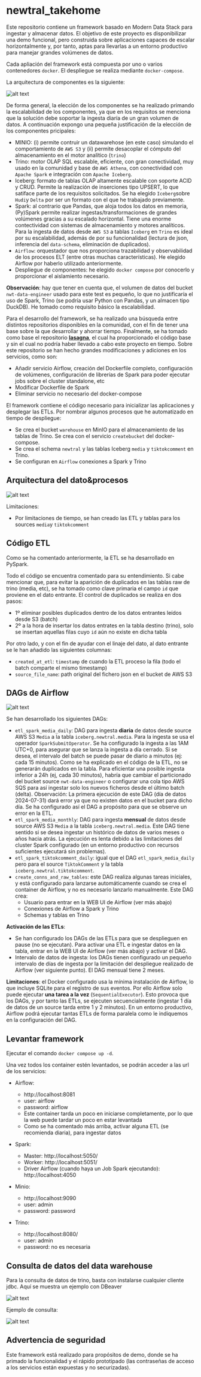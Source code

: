 # newtral_takehome

Este repositorio contiene un framework basado en Modern Data Stack para ingestar y almacenar datos. El objetivo de este proyecto es disponibilizar una demo funcional, pero construida sobre aplicaciones capaces de escalar horizontalmente y, por tanto, aptas para llevarlas a un entorno productivo para manejar grandes volúmenes de datos. 

Cada apliación del framework está compuesta por uno o varios contenedores `docker`. El despliegue se realiza mediante `docker-compose`.

La arquitectura de componentes es la siguiente:

![alt text](markdown_imgs/image-2.png)

De forma general, la elección de los componentes se ha realizado primando la escalabilidad de los componentes, ya que en los requisitos se menciona que la solución debe soportar la ingesta diaría de un gran volumen de datos. A continuación expongo una pequeña justificación de la elección de los componentes pricipales:
- MINIO: (i) permite contruir un datawarehose (en este caso) simulando el comportamiento de `AWS S3` y (ii) permite desacoplar el cómputo del almacenamiento en el motor analítico (`trino`)
- Trino: motor OLAP SQL escalable, eficiente, con gran conectividad, muy usado en la comunidad y base de `AWS Athena`, con conectividad con `Apache Spark` e integración con `Apache Iceberg`.
- Iceberg: formato de tablas OLAP altamente escalable con soporte ACID y CRUD. Permite la realización de inserciones tipo UPSERT, lo que satiface parte de los requisitos solicitados. Se ha elegido `Iceberg`sobre `Hudi`y `Delta` por ser un formato con el que he trabajado previamente.
- Spark: al contrario que Pandas, que aloja todos los datos en memoria, (Py)Spark permite realizar ingestas/transformaciones de grandes volúmenes gracias a su escalado horizontal. Tiene una enorme contectividad con sistemas de almacenamiento y motores analíticos. Para la ingesta de datos desde `AWS S3` a tablas `Iceberg` en `Trino` es ideal por su escalabilidad, además de por su funcionalidad (lectura de json, inferencia del `data-schema`, eliminación de duplicados).
- `Airflow`: orquestador que nos proporciona trazabilidad y observabilidad de los procesos ELT (entre otras muchas características). He elegido Airflow por haberlo utilizado anteriormente.
- Despliegue de componentes: he elegido `docker compose` por conocerlo y proporcionar el aislamiento necesario.

**Observación**: hay que tener en cuenta que, el volumen de datos del bucket `nwt-data-engineer` usado para este test es pequeño, lo que no justificaría el uso de Spark, Trino (se podría usar Python con Pandas, y un almacen tipo DuckDB). He tomado como requisito básico la escalabilidad.

Para el desarrollo del framework, se ha realizado una búsqueda entre distintos repositorios disponibles en la comunidad, con el fin de tener una base sobre la que desarrollar y ahorrar tiempo. Finalmente, se ha tomado como base el repositorio [**lasagna**](https://github.com/gmrqs/lasagna), el cual ha proporcionado el código base y sin el cual no podría haber llevado a cabo este proyecto en tiempo.
Sobre este repositorio se han hecho grandes modificaciones y adiciones en los servicios, como son:
- Añadir servicio Airflow, creación del Dockerfile completo,  configuración de volúmenes, configuración de librerías de Spark para poder ejecutar jobs sobre el cluster standalone, etc
- Modificar Dockerfile de Spark
- Eliminar servicio no necesario del docker-compose

El framework contiene el código necesario para inicializar las aplicaciones y desplegar las ETLs. Por nombrar algunos procesos que he automatizado en tiempo de despliegue:
- Se crea el bucket `warehouse` en MinIO para el almacenamiento de las tablas de Trino. Se crea con el servicio `createbucket` del docker-compose.
- Se crea el schema `newtral` y las tablas Iceberg `media` y `tiktokcomment` en Trino.
- Se configuran en `Airflow` conexiones a Spark y Trino

## Arquitectura del dato&procesos

![alt text](markdown_imgs/image-5.png)

Limitaciones:
- Por limitaciones de tiempo, se han creado las ETL y tablas para los sources `media`y `tiktokcomment`

## Código ETL

Como se ha comentado anteriormente, la ETL se ha desarrollado en PySpark. 

Todo el código se encuentra comentado para su entendimiento.
Si cabe mencionar que, para evitar la aparición de duplicados en las tablas raw de trino (media, etc), se ha tomado como clave primaria el campo `id` que proviene en el dato entrante. El control de duplicados se realiza en dos pasos:
- 1º eliminar posibles duplicados dentro de los datos entrantes leídos desde S3 (batch)
- 2º a la hora de insertar los datos entrates en la tabla destino (trino), solo se insertan aquellas filas cuyo `id` aún no existe en dicha tabla

Por otro lado, y con el fin de ayudar con el linaje del dato, al dato entrante se le han añadido las siguientes columnas:
- `created_at_etl`: `timestamp` de cuando la ETL proceso la fila (todo el batch comparte el mismo timestamp)
- `source_file_name`: path original del fichero json en el bucket de AWS S3

## DAGs de Airflow

![alt text](markdown_imgs/image-8.png)

Se han desarrollado los siguientes DAGs:

- `etl_spark_media_daily`: DAG para ingesta **diaria** de datos desde source AWS S3 `Media` a la tabla `iceberg.newtral.media`. Para la ingesta se usa el operador `SparkSubmitOperator`. Se ha configurado la ingesta a las 1AM UTC+0, para asegurar que se lanza la ingesta a día cerrado. Si se desea, el intervalo del batch se puede pasar de diario a minutos (ej: cada 15 minutos). Como se ha explicado en el código de la ETL, no se generarán duplicados en la tabla. Para eficientar una posible ingesta inferior a 24h (ej, cada 30 minutos), habría que cambiar el particionado del bucket source `nwt-data-engineer` o configurar una cola tipo AWS SQS para así ingestar solo los nuevos ficheros desde el último batch (delta). Observación: La primera ejecución de este DAG (día de datos 2024-07-31) dará error ya que no existen datos en el bucket para dicho día. Se ha configurado así el DAG a propósito para que se observe un error en la ETL.
- `etl_spark_media_monthly`: DAG para ingesta **mensual** de datos desde source AWS S3 `Media` a la tabla `iceberg.newtral.media`. Este DAG tiene sentido si se desea ingestar un histórico de datos de varios meses o años hacia atrás. La ejecución es lenta debido a las limitaciones del cluster Spark configurado (en un entorno productivo con recursos suficientes ejecutará sin problemas).
- `etl_spark_tiktokcomment_daily`: igual que el DAG `etl_spark_media_daily` pero para el source `TiktokComment` y la tabla `iceberg.newtral.tiktokcomment`.
- `create_conns_and_raw_tables`: este DAG realiza algunas tareas iniciales, y está configurado para lanzarse automáticamente cuando se crea el container de Airflow, y no es necesario lanzarlo manualmente. Este DAG crea:
  - Usuario para entrar en la WEB UI de Airflow (ver más abajo)
  - Conexiones de Airflow a Spark y Trino
  - Schemas y tablas en Trino

**Activación de las ETLs**:
- Se han configurado los DAGs de las ETLs para que se desplieguen en pause (no se ejecutan). Para activar una ETL e ingestar datos en la tabla, entrar en la WEB UI de Airflow (ver más abajo) y activar el DAG.
- Intervalo de datos de ingesta: los DAGs tienen configurado un pequeño intervalo de días de ingesta por la limitación del despliegue realizado de Airflow (ver siguiente punto). El DAG mensual tiene 2 meses.

**Limitaciones**: el Docker configurado usa la mínima instalación de Airflow, lo que incluye SQLite para el registro de sus eventos. Por ello Airflow solo puede ejecutar **una tarea a la vez** (`SequentialExecutor`). Esto provoca que los DAGs, y por tanto las ETLs, se ejecuten secuencialmente (ingestar 1 día de datos de un source tarda entre 1 y 2 minutos). En un entorno productivo, Airflow podrá ejecutar tantas ETLs de forma paralela como le indiquemos en la configuración del DAG.

## Levantar framework

Ejecutar el comando `docker compose up -d`.

Una vez todos los container estén levantados, se podrán acceder a las url de los servicios:

- Airflow:
    - http://localhost:8081
    - user: airflow
    - password: airflow
    - Este container tarda un poco en iniciarse completamente, por lo que la web puede tardar un poco en estar levantada
    - Como se ha comentado más arriba, activar alguna ETL (se recomienda diaria), para ingestar datos

- Spark:
    - Master: http://localhost:5050/
    - Worker: http://localhost:5051/
    - Driver Airflow (cuando haya un Job Spark ejecutando): http://localhost:4050

- Minio:
    - http://localhost:9090
    - user: admin
    - password: password

-  Trino:
    - http://localhost:8080/
    - user: admin
    - password: no es necesaria

## Consulta de datos del data warehouse

Para la consulta de datos de trino, basta con instalarse cualquier cliente jdbc. Aquí se muestra un ejemplo con DBeaver

![alt text](markdown_imgs/image-6.png)


Ejemplo de consulta:

![alt text](markdown_imgs/image-7.png)

## Advertencia de seguridad
Este framework está realizado para propósitos de demo, donde se ha primado la funcionalidad y el rápido prototipado (las contraseñas de acceso a los servicios están expuestas y no securizadas).

